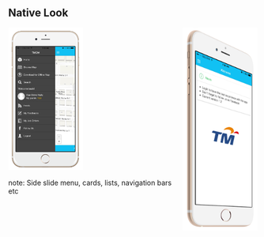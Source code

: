 ##  Native Look

<img style="background:none; border:none; box-shadow:none; float:right; max-width: 30%; max-height: 30%; " src="resources/tmom-1.png">

<img style="background:none; border:none; box-shadow:none; max-width: 30%; max-height: 30%; " src="resources/tmom-2.png">


note:
Side slide menu, cards, lists, navigation bars etc